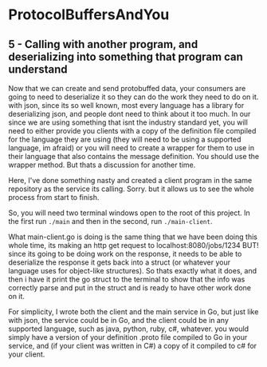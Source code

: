 # ProtocolBuffersAndYou

## 5 - Calling with another program, and deserializing into something that program can understand

Now that we can create and send protobuffed data, your consumers are going to need to deserialize it so they can do the work they need to do on it. with json, since its so well known, most every language has a library for deserializing json, and people dont need to think about it too much. In our since we are using something that isnt the industry standard yet, you will need to either provide you clients with a copy of the definition file compiled for the language they are using (they will need to be using a supported language, im afraid) or you will need to create a wrapper for them to use in their language that also contains the message definition. You should use the wrapper method. But thats a discussion for another time.

Here, I've done something nasty and created a client program in the same repository as the service its calling. Sorry. but it allows us to see the whole process from start to finish.

So, you will need two terminal windows open to the root of this project. In the first run `./main` and then in the second, run `./main-client`.

What main-client.go is doing is the same thing that we have been doing this whole time, its making an http get request to localhost:8080/jobs/1234 BUT! since its going to be doing work on the response, it needs to be able to deserialize the response it gets back into a struct (or whatever your language uses for object-like structures). So thats exactly what it does, and then i have it print the go struct to the terminal to show that the info was correctly parse and put in the struct and is ready to have other work done on it.

For simplicity, I wrote both the client and the main service in Go, but just like with json, the service could be in Go, and the client could be in any supported language, such as java, python, ruby, c#, whatever. you would simply have a version of your definition .proto file compiled to Go in your service, and (if your client was written in C#) a copy of it compiled to c# for your client.
